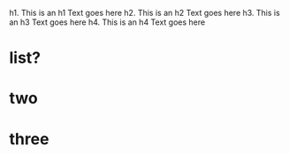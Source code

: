 h1. This is an h1
Text goes here
h2. This is an h2
Text goes here
h3. This is an h3
Text goes here
h4. This is an h4
Text goes here

# list?
# two
# three
